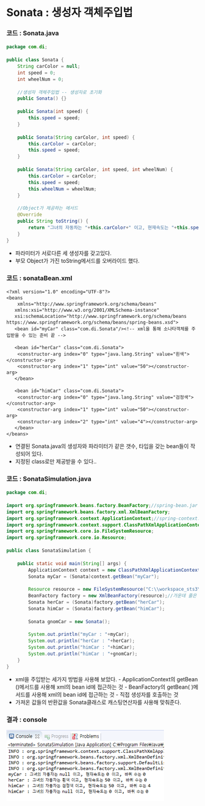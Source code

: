 # Sonata : 생성자 객체주입법

### 코드 : Sonata.java

```java
package com.di;

public class Sonata {
	String carColor = null;
	int speed = 0;
	int wheelNum = 0;
	
	//생성자 객체주입법 -- 생성자로 초기화
	public Sonata() {}
	
	public Sonata(int speed) {
		this.speed = speed;
	}
	
	public Sonata(String carColor, int speed) {
		this.carColor = carColor;
		this.speed = speed;
	}
	
	public Sonata(String carColor, int speed, int wheelNum) {
		this.carColor = carColor;
		this.speed = speed;
		this.wheelNum = wheelNum;
	}
	
	//Object가 제공하는 메서드
	@Override
	public String toString() {
		return "그녀의 자동차는 "+this.carColor+" 이고, 현재속도는 "+this.speed+" 이고, 바퀴 수는 "+this.wheelNum;
	}
}
```

* 파라미터가 서로다른 세 생성자를 갖고있다.
* 부모 Object가 가진 toString메서드를 오버라이드 했다.

### 코드 : sonataBean.xml

```markup
<?xml version="1.0" encoding="UTF-8"?>
<beans 
    xmlns="http://www.springframework.org/schema/beans"
   xmlns:xsi="http://www.w3.org/2001/XMLSchema-instance"
   xsi:schemaLocation="http://www.springframework.org/schema/beans https://www.springframework.org/schema/beans/spring-beans.xsd">
   <bean id="myCar" class="com.di.Sonata"/><!-- xml을 통해 소나타객체를 주입받을 수 있는 준비 끝 -->
   
   <bean id="herCar" class="com.di.Sonata">
   	<constructor-arg index="0" type="java.lang.String" value="흰색"></constructor-arg>
   	<constructor-arg index="1" type="int" value="50"></constructor-arg>
   </bean>
   
   <bean id="himCar" class="com.di.Sonata">
   	<constructor-arg index="0" type="java.lang.String" value="검정색"></constructor-arg>
   	<constructor-arg index="1" type="int" value="50"></constructor-arg>
   	<constructor-arg index="2" type="int" value="4"></constructor-arg>
   </bean>
</beans>
```

* 연결된 Sonata.java의 생성자와 파라미터가 같은 갯수, 타입을 갖는 bean들이 작성되어 있다.
* 지정된 class로만 제공받을 수 있다..

### 코드 : SonataSimulation.java

```java
package com.di;

import org.springframework.beans.factory.BeanFactory;//spring-bean.jar
import org.springframework.beans.factory.xml.XmlBeanFactory;
import org.springframework.context.ApplicationContext;//spring-context.jar
import org.springframework.context.support.ClassPathXmlApplicationContext;
import org.springframework.core.io.FileSystemResource;
import org.springframework.core.io.Resource;

public class SonataSimulation {
	
	public static void main(String[] args) {
		ApplicationContext context = new ClassPathXmlApplicationContext("com\\di\\sonataBean.xml");
		Sonata myCar = (Sonata)context.getBean("myCar");
		
		Resource resource = new FileSystemResource("C:\\workspace_sts3\\spring3\\src\\main\\java\\com\\di\\sonataBean.xml");
	    BeanFactory factory = new XmlBeanFactory(resource);//가운데 줄은 depricated대상이다.
	    Sonata herCar = (Sonata)factory.getBean("herCar");
	    Sonata himCar = (Sonata)factory.getBean("himCar");
	    
	    Sonata gnomCar = new Sonata();
	    
	    System.out.println("myCar : "+myCar);
	    System.out.println("herCar : "+herCar);
	    System.out.println("himCar : "+himCar);
	    System.out.println("himCar : "+gnomCar);
	}
}
```

* xml을 주입받는 세가지 방법을 사용해 보았다. - ApplicationContext의 getBean \(\)메서드를 사용해 xml의 bean id에 접근하는 것 - BeanFactory의 getBean\( \)메서드를 사용해 xml의 bean id에 접근하는 것 - 직접 생성자를 호출하는 것
* 가져온 값들의 반환값을 Sonata클래스로 캐스팅연산자를 사용해 맞춰준다.

### 결과 : console

![](../../../.gitbook/assets/car.png)

